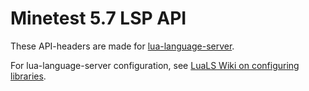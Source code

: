 # Minetest 5.7 LSP API

These API-headers are made for [lua-language-server].

For lua-language-server configuration, see [LuaLS Wiki on configuring libraries].

[lua-language-server]: https://github.com/LuaLS/lua-language-server
[LuaLS Wiki on configuring libraries]: https://github.com/LuaLS/lua-language-server/wiki/Libraries#custom
